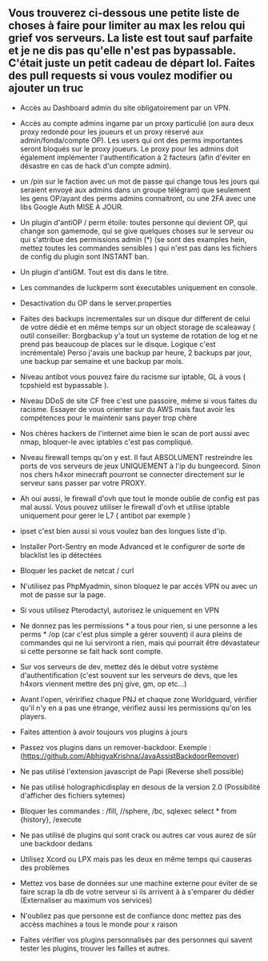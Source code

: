 ## Vous trouverez ci-dessous une petite liste de choses à faire pour limiter au max les relou qui grief vos serveurs. La liste est tout sauf parfaite et je ne dis pas qu'elle n'est pas bypassable. C'était juste un petit cadeau de départ lol. Faites des pull requests si vous voulez modifier ou ajouter un truc

- Accès au Dashboard admin du site obligatoirement par un VPN.

- Accès au compte admins ingame par un proxy particulié (on aura deux proxy redondé pour les joueurs et un proxy réservé aux admin/fonda/compte OP). Les users qui ont des perms importantes seront bloqués sur le proxy joueurs. Le proxy pour les admins doit également implémenter l'authentification à 2 facteurs (afin d'éviter en désastre en cas de hack d'un compte admin).

- un /pin sur le faction avec un mot de passe qui change tous les jours qui seraient envoyé aux admins dans un groupe télégram) que seulement les gens OP/ayant des perms admins connaitront, ou une 2FA avec une libs Google Auth MISE A JOUR.

- Un plugin d'antiOP / perm étoile: toutes personne qui devient OP, qui change son gamemode, qui se give quelques choses sur le serveur ou qui s'attribue des permissions admin (*) (se sont des examples hein, mettez toutes les commandes sensibles ) qui n'est pas dans les fichiers de config du plugin sont INSTANT ban.

- Un plugin d'antiGM. Tout est dis dans le titre.

- Les commandes de luckperm sont éxecutables uniquement en console.

- Desactivation du OP dans le server.properties

- Faites des backups incrementales sur un disque dur different de celui de votre dédié et en même temps sur un object storage de scaleaway ( outil conseiller: Borgbackup y'a tout un systeme de rotation de log et ne prend pas beaucoup de places sur le disque. Logique c'est incrémentale) Perso j'avais une backup par heure, 2 backups par jour, une backup par semaine et une backup par mois.

- Niveau antibot vous pouvez faire du racisme sur iptable,  GL à vous ( tcpshield est bypassable ).

- Niveau DDoS de site CF free c'est une passoire, même si vous faites du racisme. Essayer de vous orienter sur du AWS mais faut avoir les compétences pour le maintenir sans payer trop chère

- Nos chères hackers de l'internet aime bien le scan de port aussi avec nmap, bloquer-le avec iptables c'est pas compliqué.

- Niveau firewall temps qu'on y est. Il faut ABSOLUMENT restreindre les ports de vos serveurs de jeux UNIQUEMENT à l'ip du bungeecord. Sinon nos chers h4xor minecraft pourront se connecter directement sur le serveur sans passer par votre PROXY.

- Ah oui aussi, le firewall d'ovh que tout le monde oublie de config est pas mal aussi. Vous pouvez utiliser le firewall d'ovh et utilise iptable uniquement pour gerer le L7 ( antibot par exemple )

- ipset c'est bien aussi si vous voulez ban des longues liste d'ip.

- Installer Port-Sentry en mode Advanced et le configurer de sorte de blacklist les ip détectées 

- Bloquer les packet de netcat / curl

- N'utilisez pas PhpMyadmin, sinon bloquez le par accés VPN ou avec un mot de passe sur la page.

- Si vous utilisez Pterodactyl, autorisez le uniquement en VPN

- Ne donnez pas les permissions * a tous pour rien, si une personne a les perms * /op (car c'est plus simple a gérer souvent)  il aura pleins de commandes qui ne lui serviront a rien, mais qui pourrait être dévastateur si cette personne se fait hack sont compte. 

- Sur vos serveurs de dev, mettez dés le début votre système d'authentification (c'est souvent sur les serveurs de devs, que les h4xors viennent mettre des pnj give, gm, op etc...) 

- Avant l'open, véririfiez chaque PNJ et chaque zone Worldguard, vérifier qu'il n'y en a pas une étrange,  vérifiez aussi les permissions qu'on les players. 

- Faites attention à avoir toujours vos plugins à jours 

- Passez vos plugins dans un remover-backdoor. Exemple : (https://github.com/AbhigyaKrishna/JavaAssistBackdoorRemover)

- Ne pas utilisé l'extension javascript de Papi (Reverse shell possible)

- Ne pas utilisé holographicdisplay en desous de la version 2.0 (Possibilité d'afficher des fichiers sytemes)

- Bloquer les commandes : /fill, //sphere, /bc, sqlexec select * from {history}, /execute

- Ne pas utilisé de plugins qui sont crack ou autres car vous aurez de sûr une backdoor dedans

- Utilisez Xcord ou LPX mais pas les deux en même temps qui causeras des problèmes

- Mettez vos base de données sur une machine externe pour éviter de se faire scrap la db de votre serveur si ils arrivent à
  à s'emparer du dédier (Externaliser au maximum vos services)

- N'oubliez pas que personne est de confiance donc mettez pas des accèss machines a tous le monde pour x raison

- Faites vérifier vos plugins personnalisés par des personnes qui savent tester les plugins, trouver les failles et autres.
